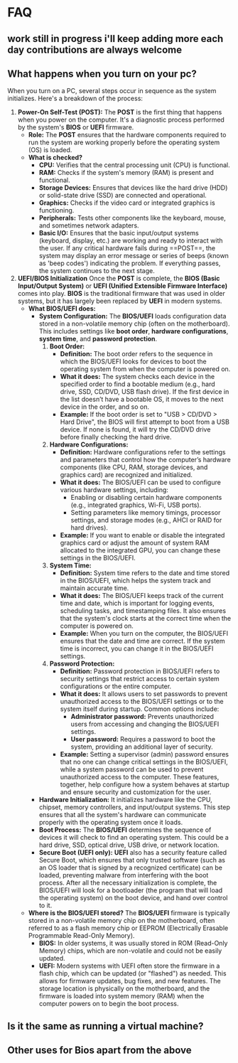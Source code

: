 # FAQ

## **work still in progress i'll keep adding more each day contributions are always welcome**

## **What happens when you turn on your pc?**

When you turn on a PC, several steps occur in sequence as the system initializes. Here's a breakdown of the process:

1. **Power-On Self-Test (POST):**
    The **POST** is the first thing that happens when you power on the computer. It's a diagnostic process performed by the system's **BIOS** or **UEFI** firmware.
    - **Role:** The **POST** ensures that the hardware components required to run the system are working properly before the operating system (OS) is loaded.
    - **What is checked?**
        - **CPU:** Verifies that the central processing unit (CPU) is functional.
        - **RAM:** Checks if the system's memory (RAM) is present and functional.
        - **Storage Devices:** Ensures that devices like the hard drive (HDD) or solid-state drive (SSD) are connected and operational.
        - **Graphics:** Checks if the video card or integrated graphics is functioning.
        - **Peripherals:** Tests other components like the keyboard, mouse, and sometimes network adapters.
        - **Basic I/O:** Ensures that the basic input/output systems (keyboard, display, etc.) are working and ready to interact with the user.
    If any critical hardware fails during ==POST==, the system may display an error message or series of beeps (known as 'beep codes') indicating the problem. If everything passes, the system continues to the next stage.
2. **UEFI/BIOS Initialization**
    Once the **POST** is complete, the **BIOS (Basic Input/Output System)** or **UEFI (Unified Extensible Firmware Interface)** comes into play. **BIOS** is the traditional firmware that was used in older systems, but it has largely been replaced by **UEFI** in modern systems.
    - **What BIOS/UEFI does:**
        - **System Configuration:** The **BIOS/UEFI** loads configuration data stored in a non-volatile memory chip (often on the motherboard). This includes settings like **boot order**, **hardware configurations**, **system time**, and **password protection**.
            1. **Boot Order:**
                - **Definition:** The boot order refers to the sequence in which the BIOS/UEFI looks for devices to boot the operating system from when the computer is powered on.
                - **What it does:** The system checks each device in the specified order to find a bootable medium (e.g., hard drive, SSD, CD/DVD, USB flash drive). If the first device in the list doesn’t have a bootable OS, it moves to the next device in the order, and so on.
                - **Example:** If the boot order is set to "USB > CD/DVD > Hard Drive", the BIOS will first attempt to boot from a USB device. If none is found, it will try the CD/DVD drive before finally checking the hard drive.
            2. **Hardware Configurations:**
                - **Definition:** Hardware configurations refer to the settings and parameters that control how the computer’s hardware components (like CPU, RAM, storage devices, and graphics card) are recognized and initialized.
                - **What it does:** The BIOS/UEFI can be used to configure various hardware settings, including:
                    - Enabling or disabling certain hardware components (e.g., integrated graphics, Wi-Fi, USB ports).
                    - Setting parameters like memory timings, processor settings, and storage modes (e.g., AHCI or RAID for hard drives).
                - **Example:** If you want to enable or disable the integrated graphics card or adjust the amount of system RAM allocated to the integrated GPU, you can change these settings in the BIOS/UEFI.
            3. **System Time:**
                - **Definition:** System time refers to the date and time stored in the BIOS/UEFI, which helps the system track and maintain accurate time.
                - **What it does:** The BIOS/UEFI keeps track of the current time and date, which is important for logging events, scheduling tasks, and timestamping files. It also ensures that the system's clock starts at the correct time when the computer is powered on.
                - **Example:** When you turn on the computer, the BIOS/UEFI ensures that the date and time are correct. If the system time is incorrect, you can change it in the BIOS/UEFI settings.
            4. **Password Protection:**
                - **Definition:** Password protection in BIOS/UEFI refers to security settings that restrict access to certain system configurations or the entire computer.
                - **What it does:** It allows users to set passwords to prevent unauthorized access to the BIOS/UEFI settings or to the system itself during startup. Common options include:
                    - **Administrator password:** Prevents unauthorized users from accessing and changing the BIOS/UEFI settings.
                    - **User password:** Requires a password to boot the system, providing an additional layer of security.
                - **Example:** Setting a supervisor (admin) password ensures that no one can change critical settings in the BIOS/UEFI, while a system password can be used to prevent unauthorized access to the computer.
            These features, together, help configure how a system behaves at startup and ensure security and customization for the user.
        - **Hardware Initialization:** It initializes hardware like the CPU, chipset, memory controllers, and input/output systems. This step ensures that all the system's hardware can communicate properly with the operating system once it loads.
        - **Boot Process:** The **BIOS/UEFI** determines the sequence of devices it will check to find an operating system. This could be a hard drive, SSD, optical drive, USB drive, or network location.
        - **Secure Boot (UEFI only):** **UEFI** also has a security feature called Secure Boot, which ensures that only trusted software (such as an OS loader that is signed by a recognized certificate) can be loaded, preventing malware from interfering with the boot process.
After all the necessary initialization is complete, the BIOS/UEFI will look for a bootloader (the program that will load the operating system) on the boot device, and hand over control to it.
    - **Where is the BIOS/UEFI stored?**
    The **BIOS/UEFI** firmware is typically stored in a non-volatile memory chip on the motherboard, often referred to as a flash memory chip or EEPROM (Electrically Erasable Programmable Read-Only Memory).
        - **BIOS:** In older systems, it was usually stored in ROM (Read-Only Memory) chips, which are non-volatile and could not be easily updated.
        - **UEFI:** Modern systems with UEFI often store the firmware in a flash chip, which can be updated (or "flashed") as needed. This allows for firmware updates, bug fixes, and new features.
    The storage location is physically on the motherboard, and the firmware is loaded into system memory (RAM) when the computer powers on to begin the boot process.

## **Is it the same as running a virtual machine?**

## Other uses for Bios apart from the above
